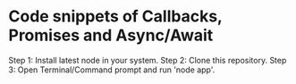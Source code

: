 # Code snippets of Callbacks, Promises and Async/Await

Step 1: Install latest node in your system.
Step 2: Clone this repository.
Step 3: Open Terminal/Command prompt and run 'node app'.


